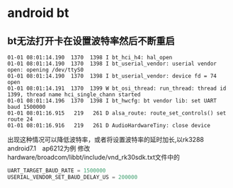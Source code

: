# android bt
## bt无法打开卡在设置波特率然后不断重启

```
01-01 08:01:14.190  1370  1398 I bt_hci_h4: hal_open
01-01 08:01:14.190  1370  1398 I bt_userial_vendor: userial vendor open: opening /dev/ttyS0
01-01 08:01:14.190  1370  1398 I bt_userial_vendor: device fd = 74 open
01-01 08:01:14.191  1370  1399 W bt_osi_thread: run_thread: thread id 1399, thread name hci_single_chann started
01-01 08:01:14.196  1370  1398 I bt_hwcfg: bt vendor lib: set UART baud 1500000
01-01 08:01:16.915   219   261 D alsa_route: route_set_controls() set route 24
01-01 08:01:16.916   219   261 D AudioHardwareTiny: close device
```
出现这种情况可以降低波特率，或者将设置波特率的延时加长,以rk3288 android7.1　ap6212为例
修改hardware/broadcom/libbt/include/vnd_rk30sdk.txt文件中的
```java
UART_TARGET_BAUD_RATE = 1500000
USERIAL_VENDOR_SET_BAUD_DELAY_US = 200000
```
